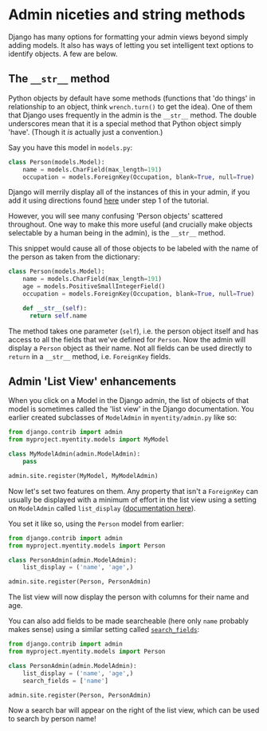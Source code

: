 # Admin niceties and string methods

Django has many options for formatting your admin views beyond simply adding
models. It also has ways of letting you set intelligent text options to identify
objects. A few are below.

## The `__str__` method

Python objects by default have some methods (functions that 'do things' in relationship
to an object, think `wrench.turn()` to get the idea). One of them that Django
uses frequently in the admin is the `__str__` method. The double underscores
mean that it is a special method that Python object simply 'have'. (Though it
*is* actually just a convention.)

Say you have this model in `models.py`:

```python
class Person(models.Model):
    name = models.CharField(max_length=191)
    occupation = models.ForeignKey(Occupation, blank=True, null=True)
```

Django will merrily display all of the instances of this in your admin, if you
add it using directions found [here](getting-started-django-models.md#django-admin) under step 1 of the tutorial.

However, you will see many confusing 'Person objects' scattered throughout. One
way to make this more useful (and crucially make objects selectable by a human
being in the admin), is the `__str__` method.

This snippet would cause all of those objects to be labeled with the name of
the person as taken from the dictionary:

```python
class Person(models.Model):
    name = models.CharField(max_length=191)
    age = models.PositiveSmallIntegerField()
    occupation = models.ForeignKey(Occupation, blank=True, null=True)

    def __str__(self):
      return self.name
```

The method takes one parameter (`self`), i.e. the person object itself and has
access to all the fields that we've defined for `Person`. Now the admin will
display a `Person` object as their name. Not all fields can be used directly to
`return` in a `__str__` method, i.e. `ForeignKey` fields.

## Admin 'List View' enhancements

When you click on a Model in the Django admin, the list of objects of that model
is sometimes called the 'list view' in the Django documentation. You earlier
created subclasses of `ModelAdmin` in `myentity/admin.py` like so:

```python
from django.contrib import admin
from myproject.myentity.models import MyModel

class MyModelAdmin(admin.ModelAdmin):
    pass

admin.site.register(MyModel, MyModelAdmin)
```

Now let's set two features on them. Any property that isn't a `ForeignKey` can
usually be displayed with a minimum of effort in the list view using a setting
on `ModelAdmin` called `list_display` ([documentation here](https://docs.djangoproject.com/en/2.0/ref/contrib/admin/#django.contrib.admin.ModelAdmin.list_display)).

You set it like so, using the `Person` model from earlier:

```python
from django.contrib import admin
from myproject.myentity.models import Person

class PersonAdmin(admin.ModelAdmin):
    list_display = ('name', 'age',)

admin.site.register(Person, PersonAdmin)
```

The list view will now display the person with columns for their name and age.

You can also add fields to be made searcheable (here only `name` probably
makes sense) using a similar setting called [`search_fields`](https://docs.djangoproject.com/en/2.0/ref/contrib/admin/#django.contrib.admin.ModelAdmin.search_fields):

```python
from django.contrib import admin
from myproject.myentity.models import Person

class PersonAdmin(admin.ModelAdmin):
    list_display = ('name', 'age',)
    search_fields = ['name']

admin.site.register(Person, PersonAdmin)
```

Now a search bar will appear on the right of the list view, which can be used
to search by person name!
